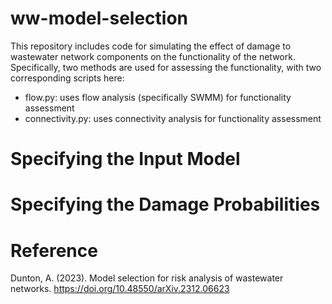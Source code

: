 # ww-model-selection

This repository includes code for simulating the effect of damage to wastewater network components on the functionality of the network. Specifically, two methods are used for assessing the functionality, with two corresponding scripts here:
* flow.py: uses flow analysis (specifically SWMM) for functionality assessment
* connectivity.py: uses connectivity analysis for functionality assessment

# Specifying the Input Model

# Specifying the Damage Probabilities

# Reference
 Dunton, A. (2023). Model selection for risk analysis of wastewater networks. https://doi.org/10.48550/arXiv.2312.06623
